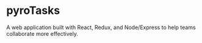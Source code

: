 # pyroTasks
A web application built with React, Redux, and Node/Express to help teams collaborate more effectively. 
